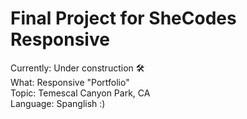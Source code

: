 # Final Project for SheCodes Responsive

Currently: Under construction 🛠 <br>
What: Responsive "Portfolio" <br>
Topic: Temescal Canyon Park, CA <br>
Language: Spanglish :)
